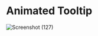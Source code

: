 
# Animated Tooltip
![Screenshot (127)](https://user-images.githubusercontent.com/55022376/92404490-593c7200-f151-11ea-9b11-e9e46173e4c6.png)


